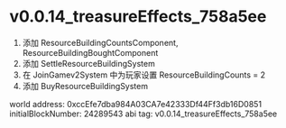 # v0.0.14_treasureEffects_758a5ee

1. 添加 ResourceBuildingCountsComponent, ResourceBuildingBoughtComponent
2. 添加 SettleResourceBuildingSystem
3. 在 JoinGamev2System 中为玩家设置 ResourceBuildingCounts = 2
4. 添加 BuyResourceBuildingSystem

world address: 0xccEfe7dba984A03CA7e42333Df44Ff3db16D0851
initialBlockNumber: 24289543
abi tag: v0.0.14_treasureEffects_758a5ee
